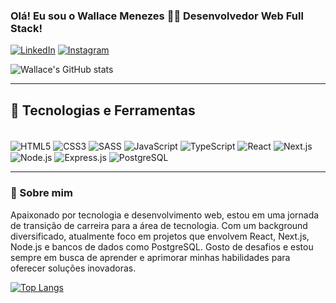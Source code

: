 ### Olá! Eu sou o Wallace Menezes 🧑‍💻 Desenvolvedor Web Full Stack!

[![LinkedIn](https://img.shields.io/badge/LinkedIn-0077B5?style=for-the-badge&logo=linkedin&logoColor=white)](https://www.linkedin.com/in/wallace-menezes-505019125/)
[![Instagram](https://img.shields.io/badge/Instagram-E4405F?style=for-the-badge&logo=instagram&logoColor=white)](https://www.instagram.com/wallacem.c/)

![Wallace's GitHub stats](https://github-readme-stats.vercel.app/api?username=Wallace143900&show_icons=true&theme=dracula)

---

## 🚀 Tecnologias e Ferramentas

<div style="display: inline_block"><br/>
  <img align="center" alt="HTML5" src="https://img.shields.io/badge/HTML5-E34F26?style=for-the-badge&logo=html5&logoColor=white"/>
  <img align="center" alt="CSS3" src="https://img.shields.io/badge/CSS3-1572B6?style=for-the-badge&logo=css3&logoColor=white"/>
  <img align="center" alt="SASS" src="https://img.shields.io/badge/Sass-CC6699?style=for-the-badge&logo=sass&logoColor=white"/>
  <img align="center" alt="JavaScript" src="https://img.shields.io/badge/JavaScript-F7DF1E?style=for-the-badge&logo=javascript&logoColor=black"/>
  <img align="center" alt="TypeScript" src="https://img.shields.io/badge/TypeScript-007ACC?style=for-the-badge&logo=typescript&logoColor=white"/>
  <img align="center" alt="React" src="https://img.shields.io/badge/React-20232A?style=for-the-badge&logo=react&logoColor=61DAFB"/>
  <img align="center" alt="Next.js" src="https://img.shields.io/badge/Next.js-000000?style=for-the-badge&logo=nextdotjs&logoColor=white"/>
  <img align="center" alt="Node.js" src="https://img.shields.io/badge/Node.js-43853D?style=for-the-badge&logo=node.js&logoColor=white"/>
  <img align="center" alt="Express.js" src="https://img.shields.io/badge/Express.js-404D59?style=for-the-badge"/>
  <img align="center" alt="PostgreSQL" src="https://img.shields.io/badge/PostgreSQL-316192?style=for-the-badge&logo=postgresql&logoColor=white"/>
</div>

---

### 🌱 Sobre mim

Apaixonado por tecnologia e desenvolvimento web, estou em uma jornada de transição de carreira para a área de tecnologia. Com um background diversificado, atualmente foco em projetos que envolvem React, Next.js, Node.js e bancos de dados como PostgreSQL. Gosto de desafios e estou sempre em busca de aprender e aprimorar minhas habilidades para oferecer soluções inovadoras.

[![Top Langs](https://github-readme-stats.vercel.app/api/top-langs/?username=Wallace143900&layout=compact)](https://github.com/anuraghazra/github-readme-stats)
